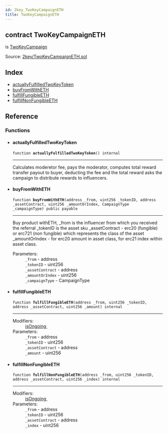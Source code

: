 ```yaml
---
id: 2key_TwoKeyCampaignETH
title: TwoKeyCampaignETH
---
```


<div class="contract-doc"><div class="contract"><h2 class="contract-header"><span class="contract-kind">contract</span> TwoKeyCampaignETH</h2><p class="base-contracts"><span>is</span> <a href="2key_TwoKeyCampaign.html">TwoKeyCampaign</a></p><div class="source">Source: <a href="git+https://github.com/2keynet/web3-alpha/blob/v0.0.1/contracts/2key/TwoKeyCampaignETH.sol" target="_blank">2key/TwoKeyCampaignETH.sol</a></div></div><div class="index"><h2>Index</h2><ul><li><a href="2key_TwoKeyCampaignETH.html#actuallyFulfilledTwoKeyToken">actuallyFulfilledTwoKeyToken</a></li><li><a href="2key_TwoKeyCampaignETH.html#buyFromWithETH">buyFromWithETH</a></li><li><a href="2key_TwoKeyCampaignETH.html#fulfillFungibleETH">fulfillFungibleETH</a></li><li><a href="2key_TwoKeyCampaignETH.html#fulfillNonFungibleETH">fulfillNonFungibleETH</a></li></ul></div><div class="reference"><h2>Reference</h2><div class="functions"><h3>Functions</h3><ul><li><div class="item function"><span id="actuallyFulfilledTwoKeyToken" class="anchor-marker"></span><h4 class="name">actuallyFulfilledTwoKeyToken</h4><div class="body"><code class="signature">function <strong>actuallyFulfilledTwoKeyToken</strong><span>() </span><span>internal </span></code><hr/><div class="description"><p>Calculates moderetor fee, pays the moderator, computes total reward transfer payout to buyer, deducting the fee and the total reward asks the campaign to distribute rewards to influencers.</p></div></div></div></li><li><div class="item function"><span id="buyFromWithETH" class="anchor-marker"></span><h4 class="name">buyFromWithETH</h4><div class="body"><code class="signature">function <strong>buyFromWithETH</strong><span>(address _from, uint256 _tokenID, address _assetContract, uint256 _amountOrIndex, CampaignType _campaignType) </span><span>public </span><span>payable </span></code><hr/><div class="description"><p>Buy product withETH, _from is the influencer from which you received the referral _tokenID is the asset sku _assetContract - erc20 (fungible) or erc721 (non fungible) which represents the class of the asset _amountOrIndex - for erc20 amount in asset class, for erc21 index within asset class.</p></div><dl><dt><span class="label-parameters">Parameters:</span></dt><dd><div><code>_from</code> - address</div><div><code>_tokenID</code> - uint256</div><div><code>_assetContract</code> - address</div><div><code>_amountOrIndex</code> - uint256</div><div><code>_campaignType</code> - CampaignType</div></dd></dl></div></div></li><li><div class="item function"><span id="fulfillFungibleETH" class="anchor-marker"></span><h4 class="name">fulfillFungibleETH</h4><div class="body"><code class="signature">function <strong>fulfillFungibleETH</strong><span>(address _from, uint256 _tokenID, address _assetContract, uint256 _amount) </span><span>internal </span></code><hr/><dl><dt><span class="label-modifiers">Modifiers:</span></dt><dd><a href="2key_ComposableAssetFactory.html#isOngoing">isOngoing </a></dd><dt><span class="label-parameters">Parameters:</span></dt><dd><div><code>_from</code> - address</div><div><code>_tokenID</code> - uint256</div><div><code>_assetContract</code> - address</div><div><code>_amount</code> - uint256</div></dd></dl></div></div></li><li><div class="item function"><span id="fulfillNonFungibleETH" class="anchor-marker"></span><h4 class="name">fulfillNonFungibleETH</h4><div class="body"><code class="signature">function <strong>fulfillNonFungibleETH</strong><span>(address _from, uint256 _tokenID, address _assetContract, uint256 _index) </span><span>internal </span></code><hr/><dl><dt><span class="label-modifiers">Modifiers:</span></dt><dd><a href="2key_ComposableAssetFactory.html#isOngoing">isOngoing </a></dd><dt><span class="label-parameters">Parameters:</span></dt><dd><div><code>_from</code> - address</div><div><code>_tokenID</code> - uint256</div><div><code>_assetContract</code> - address</div><div><code>_index</code> - uint256</div></dd></dl></div></div></li></ul></div></div></div>
